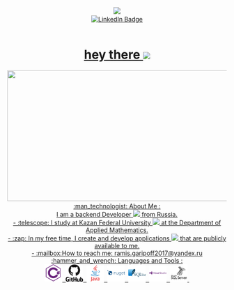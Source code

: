 <div id="header" align="center">
  <img src="https://media.giphy.com/media/a8rlSHPozsTEuh1ibJ/giphy.gif" width="100"/>
<div id="badges">
  <a href="https://vk.com/ramis.garipov0">
    <img src="https://img.shields.io/badge/VK-blue?style=for-the-badge&logo=vk&logoColor=white" alt="LinkedIn Badge"/>
  <div align="center">
    <img src="https://komarev.com/ghpvc/?username=UserRamis&style=flat-square&color=blue" alt=""/>
    <h1>
  hey there
  <img src="https://media.giphy.com/media/ZVik7pBtu9dNS/giphy.gif" width="30px"/>
</h1>
  <div align="center">
  <img src="https://media.giphy.com/media/dWesBcTLavkZuG35MI/giphy.gif" width="600" height="300"/>
    </div>
    :man_technologist: About Me :
    </div>
    I am a backend Developer <img src="https://media.giphy.com/media/WUlplcMpOCEmTGBtBW/giphy.gif" width="30"> from Russia.
    <div id="badges">
    - :telescope: I study at Kazan Federal University <img src="https://media.giphy.com/media/3o7abkwfIVAeDT6RSU/giphy.gif" width="30"> at the Department of Applied Mathematics.
       <div id="badges">
         - :zap: In my free time, I create and develop applications <img src="https://media.giphy.com/media/26tn33aiTi1jkl6H6/giphy.gif" width="30"> that are publicly available to me.
         <div id="badges">
         - :mailbox:How to reach me: ramis.garipoff2017@yandex.ru
           <div id="badges">
           :hammer_and_wrench: Languages and Tools :
            <div id="badges">
  <img src="https://github.com/devicons/devicon/blob/master/icons/csharp/csharp-line.svg" title="Java" alt="Java" width="40" height="40"/>&nbsp;
  <img src="https://github.com/devicons/devicon/blob/master/icons/github/github-original-wordmark.svg" title="React" alt="React" width="40" height="40"/>&nbsp;
  <img src="https://github.com/devicons/devicon/blob/master/icons/java/java-original-wordmark.svg" title="Spring" alt="Spring" width="40" height="40"/>&nbsp;
  <img src="https://github.com/devicons/devicon/blob/master/icons/nuget/nuget-original-wordmark.svg" title="Material UI" alt="Material UI" width="40" height="40"/>&nbsp;
  <img src="https://github.com/devicons/devicon/blob/master/icons/sqlite/sqlite-original-wordmark.svg" title="Flutter" alt="Flutter" width="40" height="40"/>&nbsp;
  <img src="https://github.com/devicons/devicon/blob/master/icons/visualstudio/visualstudio-plain-wordmark.svg" title="Flutter" alt="Flutter" width="40" height="40"/>&nbsp;
 <img src="https://github.com/devicons/devicon/blob/master/icons/microsoftsqlserver/microsoftsqlserver-plain-wordmark.svg" title="Flutter" alt="Flutter" width="40" height="40"/>&nbsp;
  
